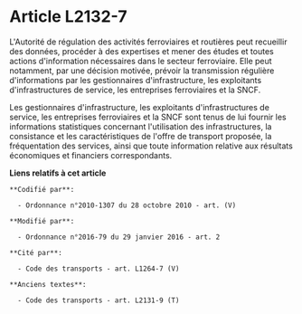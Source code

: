 # Article L2132-7

L'Autorité de régulation des activités ferroviaires et routières peut recueillir des données, procéder à des expertises et
mener des études et toutes actions d'information nécessaires dans le secteur ferroviaire. Elle peut notamment, par une
décision motivée, prévoir la transmission régulière d'informations par les gestionnaires d'infrastructure, les exploitants
d'infrastructures de service, les entreprises ferroviaires et la SNCF. 

Les gestionnaires d'infrastructure, les exploitants d'infrastructures de service, les entreprises ferroviaires et la SNCF
sont tenus de lui fournir les informations statistiques concernant l'utilisation des infrastructures, la consistance et les
caractéristiques de l'offre de transport proposée, la fréquentation des services, ainsi que toute information relative aux
résultats économiques et financiers correspondants.

**Liens relatifs à cet article**

	**Codifié par**:

	  - Ordonnance n°2010-1307 du 28 octobre 2010 - art. (V)

	**Modifié par**:

	  - Ordonnance n°2016-79 du 29 janvier 2016 - art. 2

	**Cité par**:

	  - Code des transports - art. L1264-7 (V)

	**Anciens textes**:

	  - Code des transports - art. L2131-9 (T)

